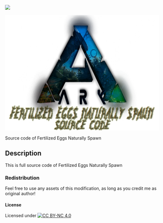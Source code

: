 ![](https://raw.githubusercontent.com/L4-Wyrm/Fertilized_Eggs_Naturally_Spawn/master/Text/fens_fens.png "")

![Logo](https://raw.githubusercontent.com/L4-Wyrm/FENS/master/Logo/ARK_LOGO_FENS_SRC_New.png "Logo")

Source code of Fertilized Eggs Naturally Spawn

## Description
This is full source code of Fertilized Eggs Naturally Spawn

### Redistribution
Feel free to use any assets of this modification, as long as you credit me as original author!

#### License
Licensed under [![CC BY-NC 4.0](https://licensebuttons.net/l/by-nc/4.0/80x15.png)](https://creativecommons.org/licenses/by-nc/4.0/)